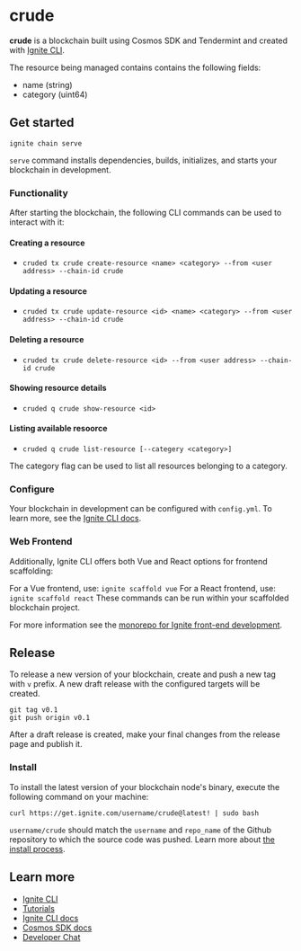 # crude
**crude** is a blockchain built using Cosmos SDK and Tendermint and created with [Ignite CLI](https://ignite.com/cli).

The resource being managed contains contains the following fields:
- name (string)
- category (uint64)


## Get started

```
ignite chain serve
```

`serve` command installs dependencies, builds, initializes, and starts your blockchain in development.

### Functionality
After starting the blockchain, the following CLI commands can be used to interact with it:

#### Creating a resource
* `cruded tx crude create-resource <name> <category> --from <user address> --chain-id crude`
#### Updating a resource
* `cruded tx crude update-resource <id> <name> <category> --from <user address> --chain-id crude`
#### Deleting a resource
* `cruded tx crude delete-resource <id> --from <user address> --chain-id crude`
#### Showing resource details
* `cruded q crude show-resource <id>`
#### Listing available resoorce
* `cruded q crude list-resource [--categery <category>]`
 
The category flag can be used to list all resources belonging to a category.

### Configure

Your blockchain in development can be configured with `config.yml`. To learn more, see the [Ignite CLI docs](https://docs.ignite.com).

### Web Frontend

Additionally, Ignite CLI offers both Vue and React options for frontend scaffolding:

For a Vue frontend, use: `ignite scaffold vue`
For a React frontend, use: `ignite scaffold react`
These commands can be run within your scaffolded blockchain project. 


For more information see the [monorepo for Ignite front-end development](https://github.com/ignite/web).

## Release
To release a new version of your blockchain, create and push a new tag with `v` prefix. A new draft release with the configured targets will be created.

```
git tag v0.1
git push origin v0.1
```

After a draft release is created, make your final changes from the release page and publish it.

### Install
To install the latest version of your blockchain node's binary, execute the following command on your machine:

```
curl https://get.ignite.com/username/crude@latest! | sudo bash
```
`username/crude` should match the `username` and `repo_name` of the Github repository to which the source code was pushed. Learn more about [the install process](https://github.com/allinbits/starport-installer).

## Learn more

- [Ignite CLI](https://ignite.com/cli)
- [Tutorials](https://docs.ignite.com/guide)
- [Ignite CLI docs](https://docs.ignite.com)
- [Cosmos SDK docs](https://docs.cosmos.network)
- [Developer Chat](https://discord.gg/ignite)

